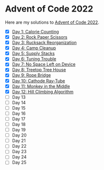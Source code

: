 # Advent of Code 2022

Here are my solutions to [Advent of Code 2022](https://adventofcode.com/2022).

- [X] [Day 1: Calorie Counting](01-calorie_counting/day-1.py)
- [X] [Day 2: Rock Paper Scissors](02-rock_paper_scissors/day-2.py)
- [X] [Day 3: Rucksack Reorganization](03-rucksack_reorganization/day-3.py)
- [X] [Day 4: Camp Cleanup](04-camp_cleanup/day-04.py)
- [X] [Day 5: Supply Stacks](05-supply_stacks/day-05.py)
- [X] [Day 6: Tuning Trouble](06-tuning_trouble/day-06.py)
- [X] [Day 7: No Space Left on Device](07-no_space_left_on_device/day-07.py)
- [X] [Day 8: Treetop Tree House](08-treetop_tree_house/day-08.py)
- [X] [Day 9: Rope Bridge](09-rope_bridge/day-09.py)
- [X] [Day 10: Cathode Ray-Tube](10-cathode_ray-tube/day-10.py)
- [X] [Day 11: Monkey in the Middle](11-monkey_in_the_middle/day-11.py)
- [X] [Day 12: Hill Climbing Algorithm](12-hill_climbing_algorithm/day-12.py)
- [ ] Day 13
- [ ] Day 14
- [ ] Day 15
- [ ] Day 16
- [ ] Day 17
- [ ] Day 18
- [ ] Day 19
- [ ] Day 20
- [ ] Day 21
- [ ] Day 22
- [ ] Day 23
- [ ] Day 24
- [ ] Day 25